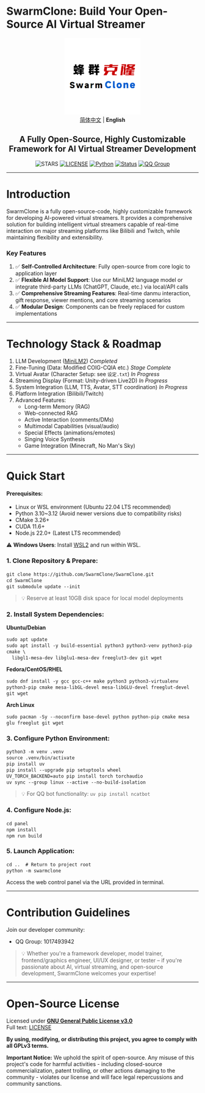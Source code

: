 # SwarmClone: Build Your Open-Source AI Virtual Streamer
<div align="center">
<img src="./assets/logo.png" width="200" height="200" />
<br>
<a href="../README.md">简体中文</a> | <strong>English</strong>
<br>
<h2>A Fully Open-Source, Highly Customizable Framework for AI Virtual Streamer Development</h2>
<!- Do not delete this blank line ->

![STARS](https://img.shields.io/github/stars/SwarmClone/SwarmClone?color=yellow&label=Github%20Stars)
[![LICENSE](https://img.shields.io/badge/LICENSE-GPLV3-red)](https://github.com/SwarmClone/SwarmClone/blob/main/LICENSE)
[![Python](https://img.shields.io/badge/Python-3.10~3.12-blue.svg)](https://www.python.org)
[![Status](https://img.shields.io/badge/Status-Active-brightgreen.svg)]()
[![QQ Group](https://custom-icon-badges.demolab.com/badge/QQ%20Group-1048307485-00BFFF?style=flat&logo=tencent-qq)](https://qm.qq.com/q/8IUfgmDqda)

</div>

---

# Introduction

SwarmClone is a fully open-source-code, highly customizable framework for developing AI-powered virtual streamers. It provides a comprehensive solution for building intelligent virtual streamers capable of real-time interaction on major streaming platforms like Bilibili and Twitch, while maintaining flexibility and extensibility.

### Key Features
1. ✅ **Self-Controlled Architecture**: Fully open-source from core logic to application layer
2. ✅ **Flexible AI Model Support**: Use our MiniLM2 language model or integrate third-party LLMs (ChatGPT, Claude, etc.) via local/API calls
3. ✅ **Comprehensive Streaming Features**: Real-time danmu interaction, gift response, viewer mentions, and core streaming scenarios
4. ✅ **Modular Design**: Components can be freely replaced for custom implementations

---

# Technology Stack & Roadmap
1) LLM Development ([MiniLM2](https://github.com/swarmclone/MiniLM2)) *Completed*
2) Fine-Tuning (Data: Modified COIG-CQIA etc.) *Stage Complete*
3) Virtual Avatar (Character Setup: see `设定.txt`) *In Progress*
4) Streaming Display (Format: Unity-driven Live2D) *In Progress*
5) System Integration (LLM, TTS, Avatar, STT coordination) *In Progress*
6) Platform Integration (Bilibili/Twitch)
7) Advanced Features:
    - Long-term Memory (RAG)
    - Web-connected RAG
    - Active Interaction (comments/DMs)
    - Multimodal Capabilities (visual/audio)
    - Special Effects (animations/emotes)
    - Singing Voice Synthesis
    - Game Integration (Minecraft, No Man's Sky)

---

# Quick Start
#### Prerequisites:
- Linux or WSL environment (Ubuntu 22.04 LTS recommended)
- Python 3.10~3.12 (Avoid newer versions due to compatibility risks)
- CMake 3.26+
- CUDA 11.6+
- Node.js 22.0+ (Latest LTS recommended)

⚠️ **Windows Users**: Install [WSL2](https://learn.microsoft.com/en-us/windows/wsl/install) and run within WSL.

### 1. Clone Repository & Prepare:
   ```console
   git clone https://github.com/SwarmClone/SwarmClone.git
   cd SwarmClone
   git submodule update --init
   ```
   > 💡 Reserve at least 10GB disk space for local model deployments

### 2. Install System Dependencies:
   **Ubuntu/Debian**
   ```console
   sudo apt update
   sudo apt install -y build-essential python3 python3-venv python3-pip cmake \
     libgl1-mesa-dev libglu1-mesa-dev freeglut3-dev git wget
   ```
   **Fedora/CentOS/RHEL**
   ```console
   sudo dnf install -y gcc gcc-c++ make python3 python3-virtualenv python3-pip cmake mesa-libGL-devel mesa-libGLU-devel freeglut-devel git wget
   ```

   **Arch Linux**
   ```console
   sudo pacman -Sy --noconfirm base-devel python python-pip cmake mesa glu freeglut git wget
   ```
   

### 3. Configure Python Environment:
   ```console
   python3 -m venv .venv
   source .venv/bin/activate
   pip install uv
   pip install --upgrade pip setuptools wheel
   UV_TORCH_BACKEND=auto pip install torch torchaudio
   uv sync --group linux --active --no-build-isolation
   ```
   > 💡 For QQ bot functionality: `uv pip install ncatbot`

### 4. Configure Node.js:
   ```console
   cd panel
   npm install
   npm run build
   ```

### 5. Launch Application:
   ```console
   cd ..  # Return to project root
   python -m swarmclone
   ```
   Access the web control panel via the URL provided in terminal.

---

# Contribution Guidelines
Join our developer community:
- QQ Group: 1017493942

> 💡 Whether you're a framework developer, model trainer, frontend/graphics engineer, UI/UX designer, or tester – if you're passionate about AI, virtual streaming, and open-source development, SwarmClone welcomes your expertise!

---

# Open-Source License
Licensed under **[GNU General Public License v3.0](https://www.gnu.org/licenses/gpl-3.0.en.html)**  
Full text: [LICENSE](/LICENSE)

**By using, modifying, or distributing this project, you agree to comply with all GPLv3 terms.**

**Important Notice:** 
We uphold the spirit of open-source. Any misuse of this project's code for harmful activities - including closed-source commercialization, patent trolling, or other actions damaging to the community - violates our license and will face legal repercussions and community sanctions.